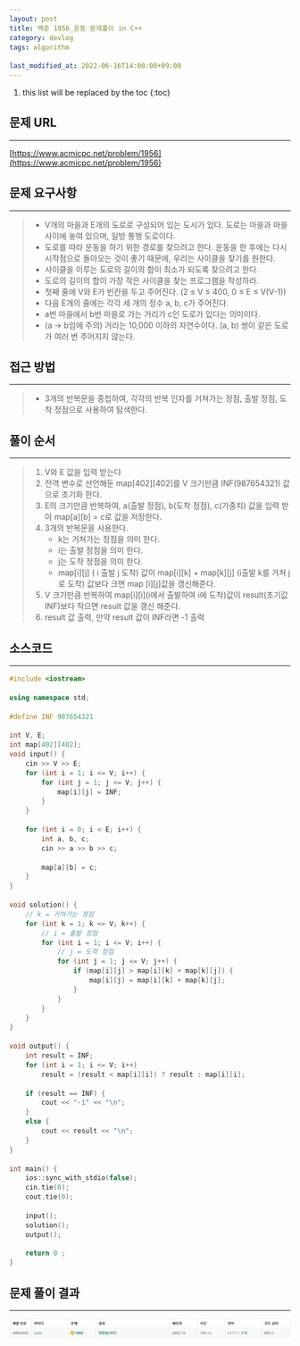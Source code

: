```yaml
---
layout: post
title: 백준 1956_운동 문제풀이 in C++
category: devlog
tags: algorithm

last_modified_at: 2022-06-16T14:00:00+09:00
---
```


1. this list will be replaced by the toc
{:toc}

## 문제 URL
---
[https://www.acmicpc.net/problem/1956](https://www.acmicpc.net/problem/1956)

## 문제 요구사항
---
> + V개의 마을과 E개의 도로로 구성되어 있는 도시가 있다. 도로는 마을과 마을 사이에 놓여 있으며, 일방 통행 도로이다. 
> + 도로를 따라 운동을 하기 위한 경로를 찾으려고 한다. 운동을 한 후에는 다시 시작점으로 돌아오는 것이 좋기 때문에, 우리는 사이클을 찾기를 원한다.
> + 사이클을 이루는 도로의 길이의 합이 최소가 되도록 찾으려고 한다.
> + 도로의 길이의 합이 가장 작은 사이클을 찾는 프로그램을 작성하라.
> + 첫째 줄에 V와 E가 빈칸을 두고 주어진다. (2 ≤ V ≤ 400, 0 ≤ E ≤ V(V-1))
> + 다음 E개의 줄에는 각각 세 개의 정수 a, b, c가 주어진다.
> + a번 마을에서 b번 마을로 가는 거리가 c인 도로가 있다는 의미이다.
> + (a → b임에 주의) 거리는 10,000 이하의 자연수이다. (a, b) 쌍이 같은 도로가 여러 번 주어지지 않는다.

## 접근 방법
---
> + 3개의 반복문을 중첩하여, 각각의 반복 인자를 거쳐가는 정점, 출발 정점, 도착 정점으로 사용하여 탐색한다.

## 풀이 순서
---
> 1. V와 E 값을 입력 받는다
> 2. 전역 변수로 선언해둔 map[402][402]를 V 크기만큼 INF(987654321) 값으로 초기화 한다.
> 3. E의 크기만큼 반복하여, a(출발 정점), b(도착 정점), c(가중치) 값을 입력 받아 map[a][b] = c로 값을 저장한다.
> 4. 3개의 반복문을 사용한다.
>     + k는 거쳐가는 정점을 의미 한다.
>     + i는 출발 정점을 의미 한다.
>     + j는 도착 정점을 의미 한다.
>     + map[i][j]  ( i 출발 j 도착) 값이 map[i][k] + map[k][j] (i출발 k를 거쳐 j로 도착) 값보다 크면 map [i][j]값을 갱신해준다.
> 5. V 크기만큼 반복하여 map[i][i](i에서 출발하여 i에 도착)값이 result(초기값 INF)보다 작으면 result 값을 갱신 해준다.
> 6. result 값 출력, 만약 result 값이 INF라면 -1 출력

## 소스코드
---
~~~c++
#include <iostream>

using namespace std;

#define INF 987654321

int V, E;
int map[402][402];
void input() {
	cin >> V >> E;
	for (int i = 1; i <= V; i++) {
		for (int j = 1; j <= V; j++) {
			map[i][j] = INF;
		}
	}

	for (int i = 0; i < E; i++) {
		int a, b, c;
		cin >> a >> b >> c;

		map[a][b] = c;
	}
}

void solution() {
	// k = 거쳐가는 정점
	for (int k = 1; k <= V; k++) {
		// i = 출발 정점
		for (int i = 1; i <= V; i++) {
			// j = 도착 정점
			for (int j = 1; j <= V; j++) {
				if (map[i][j] > map[i][k] + map[k][j]) {
					map[i][j] = map[i][k] + map[k][j];
				}
			}
		}
	}
}

void output() {
	int result = INF;
	for (int i = 1; i <= V; i++)
		result = (result < map[i][i]) ? result : map[i][i];

	if (result == INF) {
		cout << "-1" << "\n";
	}
	else {
		cout << result << "\n";
	}
}

int main() {
	ios::sync_with_stdio(false);
	cin.tie(0);
	cout.tie(0);

	input();
	solution();
	output();

	return 0 ;
}
~~~

## 문제 풀이 결과
---
<img src="/assets/img/post-img/algorithm/2022-06-16-boj-Floyd1/result.jpg">